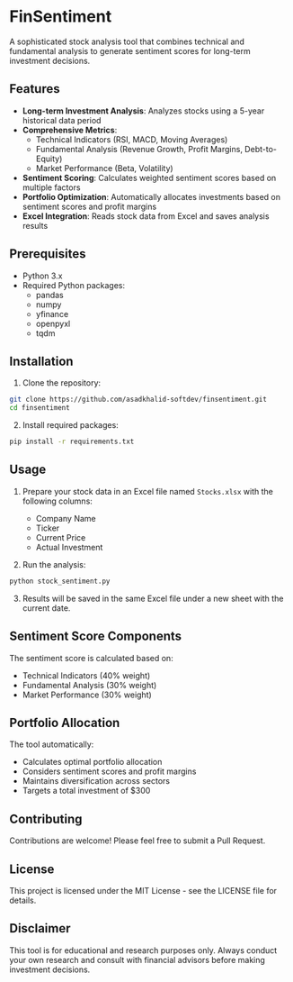 # FinSentiment

A sophisticated stock analysis tool that combines technical and fundamental analysis to generate sentiment scores for long-term investment decisions.

## Features

- **Long-term Investment Analysis**: Analyzes stocks using a 5-year historical data period
- **Comprehensive Metrics**:
  - Technical Indicators (RSI, MACD, Moving Averages)
  - Fundamental Analysis (Revenue Growth, Profit Margins, Debt-to-Equity)
  - Market Performance (Beta, Volatility)
- **Sentiment Scoring**: Calculates weighted sentiment scores based on multiple factors
- **Portfolio Optimization**: Automatically allocates investments based on sentiment scores and profit margins
- **Excel Integration**: Reads stock data from Excel and saves analysis results

## Prerequisites

- Python 3.x
- Required Python packages:
  - pandas
  - numpy
  - yfinance
  - openpyxl
  - tqdm

## Installation

1. Clone the repository:
```bash
git clone https://github.com/asadkhalid-softdev/finsentiment.git
cd finsentiment
```

2. Install required packages:
```bash
pip install -r requirements.txt
```

## Usage

1. Prepare your stock data in an Excel file named `Stocks.xlsx` with the following columns:
   - Company Name
   - Ticker
   - Current Price
   - Actual Investment

2. Run the analysis:
```bash
python stock_sentiment.py
```

3. Results will be saved in the same Excel file under a new sheet with the current date.

## Sentiment Score Components

The sentiment score is calculated based on:
- Technical Indicators (40% weight)
- Fundamental Analysis (30% weight)
- Market Performance (30% weight)

## Portfolio Allocation

The tool automatically:
- Calculates optimal portfolio allocation
- Considers sentiment scores and profit margins
- Maintains diversification across sectors
- Targets a total investment of $300

## Contributing

Contributions are welcome! Please feel free to submit a Pull Request.

## License

This project is licensed under the MIT License - see the LICENSE file for details.

## Disclaimer

This tool is for educational and research purposes only. Always conduct your own research and consult with financial advisors before making investment decisions. 